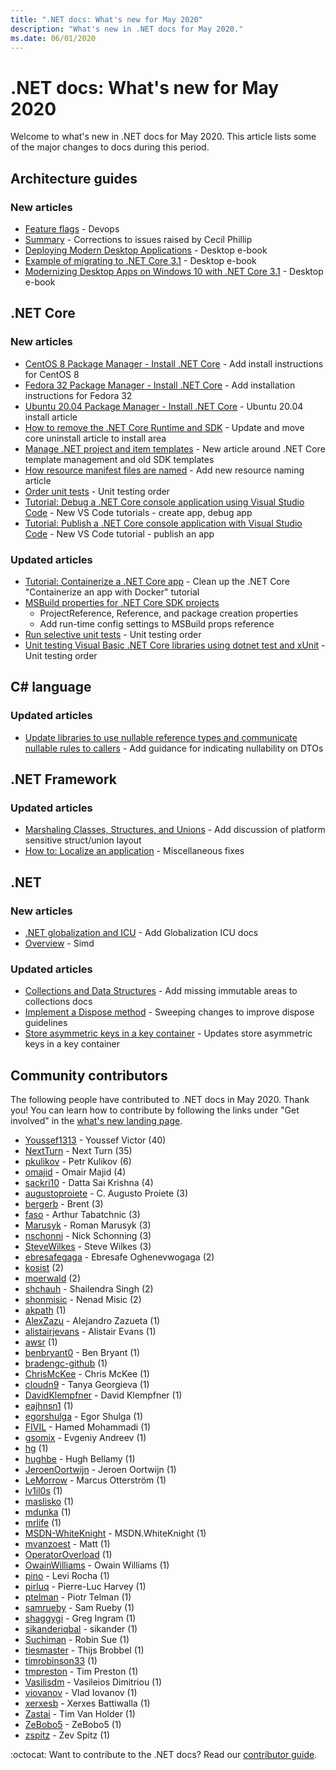 ```yaml
---
title: ".NET docs: What's new for May 2020"
description: "What's new in .NET docs for May 2020."
ms.date: 06/01/2020
---
```


# .NET docs: What's new for May 2020

Welcome to what's new in .NET docs for May 2020. This article lists some of the major changes to docs during this period.

## Architecture guides

### New articles

- [Feature flags](../architecture/cloud-native/feature-flags.md) - Devops
- [Summary](../architecture/cloud-native/summary.md) - Corrections to issues raised by Cecil Phillip
- [Deploying Modern Desktop Applications](../architecture/modernize-desktop/deploy-modern-applications.md) - Desktop e-book
- [Example of migrating to .NET Core 3.1](../architecture/modernize-desktop/example-migration-core.md) - Desktop e-book
- [Modernizing Desktop Apps on Windows 10 with .NET Core 3.1](../architecture/modernize-desktop/index.md) - Desktop e-book

## .NET Core

### New articles

- [CentOS 8 Package Manager - Install .NET Core](../core/install/linux-package-manager-centos8.md) - Add install instructions for CentOS 8
- [Fedora 32 Package Manager - Install .NET Core](../core/install/linux-package-manager-fedora32.md) - Add installation instructions for Fedora 32
- [Ubuntu 20.04 Package Manager - Install .NET Core](../core/install/linux-package-manager-ubuntu-2004.md) - Ubuntu 20.04 install article
- [How to remove the .NET Core Runtime and SDK](../core/install/remove-runtime-sdk-versions.md) - Update and move core uninstall article to install area
- [Manage .NET project and item templates](../core/install/templates.md) - New article around .NET Core template management and old SDK templates
- [How resource manifest files are named](../core/resources/manifest-file-names.md) - Add new resource naming article
- [Order unit tests](../core/testing/order-unit-tests.md) - Unit testing order
- [Tutorial: Debug a .NET Core console application using Visual Studio Code](../core/tutorials/debugging-with-visual-studio-code.md) - New VS Code tutorials - create app, debug app
- [Tutorial: Publish a .NET Core console application with Visual Studio Code](../core/tutorials/publishing-with-visual-studio-code.md) - New VS Code tutorial - publish an app

### Updated articles

- [Tutorial: Containerize a .NET Core app](../core/docker/build-container.md) - Clean up the .NET Core "Containerize an app with Docker" tutorial
- [MSBuild properties for .NET Core SDK projects](../core/project-sdk/msbuild-props.md)
  - ProjectReference, Reference, and package creation properties
  - Add run-time config settings to MSBuild props reference
- [Run selective unit tests](../core/testing/selective-unit-tests.md) - Unit testing order
- [Unit testing Visual Basic .NET Core libraries using dotnet test and xUnit](../core/testing/unit-testing-visual-basic-with-dotnet-test.md) - Unit testing order

## C# language

### Updated articles

- [Update libraries to use nullable reference types and communicate nullable rules to callers](../csharp/nullable-migration-strategies.md) - Add guidance for indicating nullability on DTOs

## .NET Framework

### Updated articles

- [Marshaling Classes, Structures, and Unions](../framework/interop/marshaling-classes-structures-and-unions.md) - Add discussion of platform sensitive struct/union layout
- [How to: Localize an application](../framework/wpf/advanced/how-to-localize-an-application.md) - Miscellaneous fixes

## .NET

### New articles

- [.NET globalization and ICU](../standard/globalization-localization/globalization-icu.md) - Add Globalization ICU docs
- [Overview](../standard/simd.md) - Simd

### Updated articles

- [Collections and Data Structures](../standard/collections/index.md) - Add missing immutable areas to collections docs
- [Implement a Dispose method](../standard/garbage-collection/implementing-dispose.md) - Sweeping changes to improve dispose guidelines
- [Store asymmetric keys in a key container](../standard/security/how-to-store-asymmetric-keys-in-a-key-container.md) - Updates store asymmetric keys in a key container

## Community contributors

The following people have contributed to .NET docs in May 2020. Thank you! You can learn how to contribute by following the links under "Get involved" in the [what's new landing page](index.yml).

- [Youssef1313](https://github.com/Youssef1313) - Youssef Victor (40)
- [NextTurn](https://github.com/NextTurn) - Next Turn (35)
- [pkulikov](https://github.com/pkulikov) - Petr Kulikov (6)
- [omajid](https://github.com/omajid) - Omair Majid (4)
- [sackri10](https://github.com/sackri10) - Datta Sai Krishna (4)
- [augustoproiete](https://github.com/augustoproiete) - C. Augusto Proiete (3)
- [bergerb](https://github.com/bergerb) - Brent (3)
- [faso](https://github.com/faso) - Arthur Tabatchnic (3)
- [Marusyk](https://github.com/Marusyk) - Roman Marusyk (3)
- [nschonni](https://github.com/nschonni) - Nick Schonning (3)
- [SteveWilkes](https://github.com/SteveWilkes) - Steve Wilkes (3)
- [ebresafegaga](https://github.com/ebresafegaga) - Ebresafe Oghenevwogaga (2)
- [kosist](https://github.com/kosist) (2)
- [moerwald](https://github.com/moerwald) (2)
- [shchauh](https://github.com/shchauh) - Shailendra Singh (2)
- [shonmisic](https://github.com/shonmisic) - Nenad Misic (2)
- [akpath](https://github.com/akpath) (1)
- [AlexZazu](https://github.com/AlexZazu) - Alejandro Zazueta (1)
- [alistairjevans](https://github.com/alistairjevans) - Alistair Evans (1)
- [awsr](https://github.com/awsr) (1)
- [benbryant0](https://github.com/benbryant0) - Ben Bryant (1)
- [bradengc-github](https://github.com/bradengc-github) (1)
- [ChrisMcKee](https://github.com/ChrisMcKee) - Chris McKee (1)
- [cloudn9](https://github.com/cloudn9) - Tanya Georgieva (1)
- [DavidKlempfner](https://github.com/DavidKlempfner) - David Klempfner (1)
- [eajhnsn1](https://github.com/eajhnsn1) (1)
- [egorshulga](https://github.com/egorshulga) - Egor Shulga (1)
- [FIVIL](https://github.com/FIVIL) - Hamed Mohammadi (1)
- [gsomix](https://github.com/gsomix) - Evgeniy Andreev (1)
- [hg](https://github.com/hg) (1)
- [hughbe](https://github.com/hughbe) - Hugh Bellamy (1)
- [JeroenOortwijn](https://github.com/JeroenOortwijn) - Jeroen Oortwijn (1)
- [LeMorrow](https://github.com/LeMorrow) - Marcus Otterström (1)
- [lv1il0s](https://github.com/lv1il0s) (1)
- [maslisko](https://github.com/maslisko) (1)
- [mdunka](https://github.com/mdunka) (1)
- [mrlife](https://github.com/mrlife) (1)
- [MSDN-WhiteKnight](https://github.com/MSDN-WhiteKnight) - MSDN.WhiteKnight (1)
- [mvanzoest](https://github.com/mvanzoest) - Matt (1)
- [OperatorOverload](https://github.com/OperatorOverload) (1)
- [OwainWilliams](https://github.com/OwainWilliams) - Owain Williams (1)
- [pino](https://github.com/pino) - Levi Rocha (1)
- [pirluq](https://github.com/pirluq) - Pierre-Luc Harvey (1)
- [ptelman](https://github.com/ptelman) - Piotr Telman (1)
- [samrueby](https://github.com/samrueby) - Sam Rueby (1)
- [shaggygi](https://github.com/shaggygi) - Greg Ingram (1)
- [sikanderiqbal](https://github.com/sikanderiqbal) - sikander (1)
- [Suchiman](https://github.com/Suchiman) - Robin Sue (1)
- [tiesmaster](https://github.com/tiesmaster) - Thijs Brobbel (1)
- [timrobinson33](https://github.com/timrobinson33) (1)
- [tmpreston](https://github.com/tmpreston) - Tim Preston (1)
- [Vasilisdm](https://github.com/Vasilisdm) - Vasileios Dimitriou (1)
- [viovanov](https://github.com/viovanov) - Vlad Iovanov (1)
- [xerxesb](https://github.com/xerxesb) - Xerxes Battiwalla (1)
- [Zastai](https://github.com/Zastai) - Tim Van Holder (1)
- [ZeBobo5](https://github.com/ZeBobo5) - ZeBobo5 (1)
- [zspitz](https://github.com/zspitz) - Zev Spitz (1)

:octocat: Want to contribute to the .NET docs? Read our [contributor guide](https://docs.microsoft.com/contribute/dotnet/dotnet-contribute).
